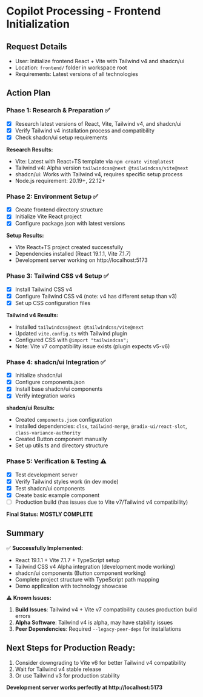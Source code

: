 # Copilot Processing - Frontend Initialization

## Request Details
- User: Initialize frontend React + Vite with Tailwind v4 and shadcn/ui
- Location: `frontend/` folder in workspace root
- Requirements: Latest versions of all technologies

## Action Plan

### Phase 1: Research & Preparation ✅
- [x] Research latest versions of React, Vite, Tailwind v4, and shadcn/ui
- [x] Verify Tailwind v4 installation process and compatibility  
- [x] Check shadcn/ui setup requirements

**Research Results:**
- Vite: Latest with React+TS template via `npm create vite@latest`
- Tailwind v4: Alpha version `tailwindcss@next @tailwindcss/vite@next`
- shadcn/ui: Works with Tailwind v4, requires specific setup process
- Node.js requirement: 20.19+, 22.12+

### Phase 2: Environment Setup ✅
- [x] Create frontend directory structure
- [x] Initialize Vite React project  
- [x] Configure package.json with latest versions

**Setup Results:**
- Vite React+TS project created successfully
- Dependencies installed (React 19.1.1, Vite 7.1.7)
- Development server working on http://localhost:5173

### Phase 3: Tailwind CSS v4 Setup ✅
- [x] Install Tailwind CSS v4
- [x] Configure Tailwind CSS v4 (note: v4 has different setup than v3)
- [x] Set up CSS configuration files

**Tailwind v4 Results:**
- Installed `tailwindcss@next @tailwindcss/vite@next`
- Updated `vite.config.ts` with Tailwind plugin
- Configured CSS with `@import "tailwindcss";`
- Note: Vite v7 compatibility issue exists (plugin expects v5-v6)

### Phase 4: shadcn/ui Integration ✅
- [x] Initialize shadcn/ui
- [x] Configure components.json
- [x] Install base shadcn/ui components
- [x] Verify integration works

**shadcn/ui Results:**
- Created `components.json` configuration
- Installed dependencies: `clsx`, `tailwind-merge`, `@radix-ui/react-slot`, `class-variance-authority`
- Created Button component manually
- Set up utils.ts and directory structure

### Phase 5: Verification & Testing ⚠️
- [x] Test development server
- [x] Verify Tailwind styles work (in dev mode)
- [x] Test shadcn/ui components
- [x] Create basic example component
- [ ] Production build (has issues due to Vite v7/Tailwind v4 compatibility)

**Final Status: MOSTLY COMPLETE**

## Summary

✅ **Successfully Implemented:**
- React 19.1.1 + Vite 7.1.7 + TypeScript setup
- Tailwind CSS v4 Alpha integration (development mode working)
- shadcn/ui components (Button component working)
- Complete project structure with TypeScript path mapping
- Demo application with technology showcase

⚠️ **Known Issues:**
1. **Build Issues**: Tailwind v4 + Vite v7 compatibility causes production build errors
2. **Alpha Software**: Tailwind v4 is alpha, may have stability issues
3. **Peer Dependencies**: Required `--legacy-peer-deps` for installations

## Next Steps for Production Ready:
1. Consider downgrading to Vite v6 for better Tailwind v4 compatibility
2. Wait for Tailwind v4 stable release
3. Or use Tailwind v3 for production stability

**Development server works perfectly at http://localhost:5173**
